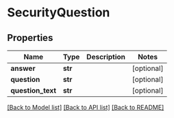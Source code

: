 # SecurityQuestion

## Properties
Name | Type | Description | Notes
------------ | ------------- | ------------- | -------------
**answer** | **str** |  | [optional] 
**question** | **str** |  | [optional] 
**question_text** | **str** |  | [optional] 

[[Back to Model list]](../README.md#documentation-for-models) [[Back to API list]](../README.md#documentation-for-api-endpoints) [[Back to README]](../README.md)

